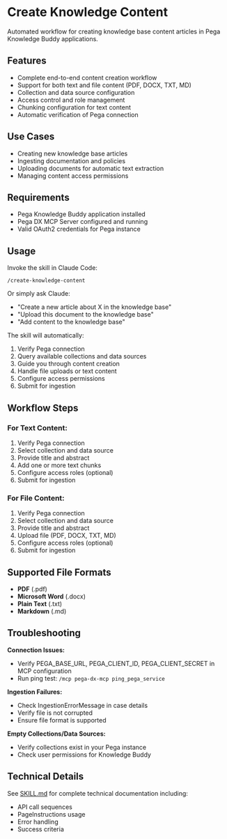# Create Knowledge Content

Automated workflow for creating knowledge base content articles in Pega Knowledge Buddy applications.

## Features

- Complete end-to-end content creation workflow
- Support for both text and file content (PDF, DOCX, TXT, MD)
- Collection and data source configuration
- Access control and role management
- Chunking configuration for text content
- Automatic verification of Pega connection

## Use Cases

- Creating new knowledge base articles
- Ingesting documentation and policies
- Uploading documents for automatic text extraction
- Managing content access permissions

## Requirements

- Pega Knowledge Buddy application installed
- Pega DX MCP Server configured and running
- Valid OAuth2 credentials for Pega instance

## Usage

Invoke the skill in Claude Code:

```
/create-knowledge-content
```

Or simply ask Claude:
- "Create a new article about X in the knowledge base"
- "Upload this document to the knowledge base"
- "Add content to the knowledge base"

The skill will automatically:
1. Verify Pega connection
2. Query available collections and data sources
3. Guide you through content creation
4. Handle file uploads or text content
5. Configure access permissions
6. Submit for ingestion

## Workflow Steps

### For Text Content:
1. Verify Pega connection
2. Select collection and data source
3. Provide title and abstract
4. Add one or more text chunks
5. Configure access roles (optional)
6. Submit for ingestion

### For File Content:
1. Verify Pega connection
2. Select collection and data source
3. Provide title and abstract
4. Upload file (PDF, DOCX, TXT, MD)
5. Configure access roles (optional)
6. Submit for ingestion

## Supported File Formats

- **PDF** (.pdf)
- **Microsoft Word** (.docx)
- **Plain Text** (.txt)
- **Markdown** (.md)

## Troubleshooting

**Connection Issues:**
- Verify PEGA_BASE_URL, PEGA_CLIENT_ID, PEGA_CLIENT_SECRET in MCP configuration
- Run ping test: `/mcp pega-dx-mcp ping_pega_service`

**Ingestion Failures:**
- Check IngestionErrorMessage in case details
- Verify file is not corrupted
- Ensure file format is supported

**Empty Collections/Data Sources:**
- Verify collections exist in your Pega instance
- Check user permissions for Knowledge Buddy

## Technical Details

See [SKILL.md](./SKILL.md) for complete technical documentation including:
- API call sequences
- PageInstructions usage
- Error handling
- Success criteria
